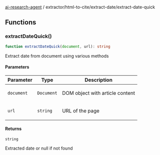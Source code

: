 [ai-research-agent](../../../modules.md) / extractor/html-to-cite/extract-date/extract-date-quick

## Functions

### extractDateQuick()

```ts
function extractDateQuick(document, url): string
```

Extract date from document using various methods

#### Parameters

<table>
<thead>
<tr>
<th>Parameter</th>
<th>Type</th>
<th>Description</th>
</tr>
</thead>
<tbody>
<tr>
<td>

`document`

</td>
<td>

`Document`

</td>
<td>

DOM object with article content

</td>
</tr>
<tr>
<td>

`url`

</td>
<td>

`string`

</td>
<td>

URL of the page

</td>
</tr>
</tbody>
</table>

#### Returns

`string`

Extracted date or null if not found
